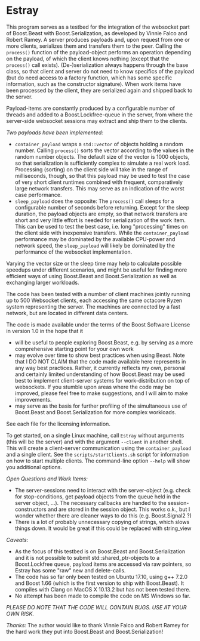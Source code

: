# Estray

This program serves as a testbed for the integration of the websocket part of Boost.Beast with Boost.Serialization, as developed by Vinnie Falco and Robert Ramey. A server produces payloads and, upon request from one or more clients, serializes them and transfers them to the peer. Calling the `process()` function of the payload-object performs an operation depending on the payload, of which the client knows nothing (except that the `process()` call exists). (De-)serialization always happens through the base class, so that client and server do not need to know specifics of the payload (but do need access to a factory function, which has some specific information, such as the constructor signature). When work items have been processed by the client, they are serialized again and shipped back to the server.

Payload-items are constantly produced by a configurable number of threads and added to a Boost.Lockfree-queue in the server, from where the server-side websocket sessions may extract and ship them to the clients.

_Two payloads have been implemented:_

* `container_payload` wraps a `std::vector` of objects holding a random number. Calling `process()` sorts the vector according to the values in the random number objects. The default size of the vector is 1000 objects, so that serialization is sufficiently complex to simulate a real work load. Processing (sorting) on the client side will take in the range of milliseconds, though, so that this payload may be used to test the case of very short client runtimes combined with frequent, comparatively large network transfers. This may serve as an indication of the worst case performance.
* `sleep_payload` does the opposite: The `process()` call sleeps for a configurable number of seconds before returning. Except for the sleep duration, the payload objects are empty, so that network transfers are short and very little effort is needed for serialization of the work item. This can be used to test the best case, i.e. long "processing" times on the client side with inexpensive transfers. While the `container_payload` performance may be dominated by the available CPU-power and network speed, the `sleep_payload` will likely be dominated by the performance of the websocket implementation.

Varying the vector size or the sleep time may help to calculate possible speedups under different scenarios, and might be useful for finding more efficient ways of using Boost.Beast and Boost.Serialization as well as exchanging larger workloads.

The code has been tested with a number of client machines jointly running up to 500 Websocket clients, each accessing the same octacore Ryzen system representing the server. The machines are connected by a fast network, but are located in different data centers.

The code is made available under the terms of the Boost Software License in version 1.0 in the hope that it

* will be useful to people exploring Boost.Beast, e.g. by serving as a more comprehensive starting point for your own work
* may evolve over time to show best practices when using Beast. Note that I DO NOT CLAIM that the code made available here represents in any way best practices. Rather, it currently reflects my own, personal and certainly limited understanding of how Boost.Beast may be used best to implement client-server systems for work-distribution on top of websockets. If you stumble upon areas where the code may be improved, please feel free to make suggestions, and I will aim to make improvements.
* may serve as the basis for further profiling of the simultaneous use of Boost.Beast and Boost.Serialization for more complex workloads.

See each file for the licensing information.

To get started, on a single Linux machine, call `Estray` without arguments (this will be the server) and with the argument `--client` in another shell. This will create a client-server communication using the `container_payload` and a single client. See the `scripts/startClients.sh` script for information on how to start multiple clients. The command-line option `--help` will show you additional options.

_Open Questions and Work Items:_

* The server-sessions need to interact with the server-object (e.g. check for stop-conditions, get payload objects from the queue held in the server object, ...). The necessary callbacks are handed to the session-constructors and are stored in the session object. This works o.k., but I wonder whether there are cleaner ways to do this (e.g. Boost.Signal2 ?)
* There is a lot of probably unnecessary copying of strings, which slows things down. It would be great if this could be replaced with string_view

_Caveats:_

* As the focus of this testbed is on Boost.Beast and Boost.Serialization and it is not possible to submit std::shared_ptr-objects to a Boost.Lockfree queue, payload items are accessed via raw pointers, so Estray has some "raw" new and delete-calls.
* The code has so far only been tested on Ubuntu 17.10, using g++ 7.2.0 and Boost 1.66 (which is the first version to ship with Boost.Beast). It compiles with Clang on MacOS X 10.13.2 but has not been tested there.
* No attempt has been made to compile the code on MS Windows so far.

*PLEASE DO NOTE THAT THE CODE WILL CONTAIN BUGS. USE AT YOUR OWN RISK.*

_Thanks:_
The author would like to thank Vinnie Falco and Robert Ramey for the hard work they put into Boost.Beast and Boost.Serialization!
